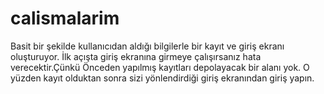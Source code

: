 # calismalarim
Basit bir şekilde kullanıcıdan aldığı bilgilerle bir kayıt ve giriş ekranı oluşturuyor.
İlk açışta giriş ekranına girmeye çalışırsanız hata verecektir.Çünkü Önceden yapılmış kayıtları depolayacak bir alanı yok.
O yüzden kayıt olduktan sonra sizi yönlendirdiği giriş ekranından giriş yapın.
